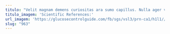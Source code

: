 ```yaml
---
titulo: "Velit magnam demens curiositas ara sumo capillus. Nulla ager vinculum tres cubicularis aliquam curo. Ater claudeo caveo stabilis vindico turbo."
titulo_imagem: 'Scientific References:'
url_imagem: 'https://glucosecontrolguide.com/fb/sgs/vsl3/prn-ca1/h1l1//images/refs.webp'
slug: "963"
---
```

